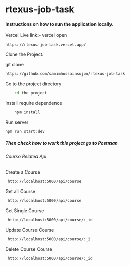 # rtexus-job-task

#### Instructions on how to run the application locally.

Vercel Live link:-
vercel open
```bash
https://rtexus-job-task.vercel.app/
```

Clone the Project.

git clone
```bash
https://github.com/samimhossainsujon/rtexus-job-task
```

Go to the project directory

```bash
    cd the project
```

Install require dependence

```bash
    npm install
```

Run server

```bash
npm run start:dev

```

##### Then check how to work this project go to Postman

###### Course Related Api

Create a Course

```bash
 http://localhost:5000/api/course
```

Get all Course

```bash
 http://localhost:5000/api/course

```

Get Single Course

```bash
 http://localhost:5000/api/course/:_id

```

Update Course Course

```bash
 http://localhost:5000/api/course/:_i

```

Delete Course Course

```bash
 http://localhost:5000/api/course/:_id

```
